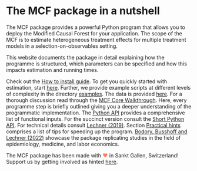 # The MCF package in a nutshell

The MCF package provides a powerful Python program that allows you to deploy the Modified Causal Forest for your application. The scope of the MCF is to estimate heterogeneous treatment effects for multiple treatment models in a selection-on-observables setting.    

This website documents the package in detail explaining how the programme is structured, which parameters can be specified and how this impacts estimation and running times.

Check out the [How to install guide](https://mcfpy.github.io/mcf/#/install). To get you quickly started with estimation, start [here](https://mcfpy.github.io/mcf/#/quick_start). Further, we provide example scripts at different levels of complexity in the directory [examples](https://github.com/MCFpy/mcf/examples). The data is provided [here](https://github.com/MCFpy/mcf/examples/data).  For a thorough discussion read through the [MCF Core Walkthrough](https://mcfpy.github.io/mcf/#/part_i). Here, every programme step is briefly outlined giving you a deeper understanding of the programmatic implementation. The [Python API](https://mcfpy.github.io/mcf/#/core_6) provides a comprehensive list of functional inputs. For the succinct version consult the [Short Python API](https://mcfpy.github.io/mcf/#/short_api). For technical details consult [Lechner (2019)](https://arxiv.org/abs/1812.09487). Section [Practical hints](https://mcfpy.github.io/mcf/#/core_5) comprises a list of tips for speeding up the program. [Bodory, Busshoff and Lechner (2022)](https://www.mdpi.com/1099-4300/24/8/1039) showcase the package replicating studies in the field of epidemiology, medicine, and labor economics.

The MCF package has been made with <span style="color: #FF7F50;">&#9829;</span> in Sankt Gallen, Switzerland! Support us by getting involved as hinted [here](https://mcfpy.github.io/mcf/#/intro_3).
